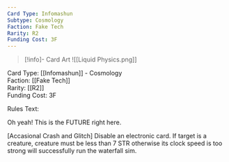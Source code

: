 ```yaml
---
Card Type: Infomashun
Subtype: Cosmology
Faction: Fake Tech
Rarity: R2
Funding Cost: 3F
---
```

> [!info]- Card Art
> ![[Liquid Physics.png]]

Card Type: [[Infomashun]] - Cosmology  
Faction: [[Fake Tech]]  
Rarity: [[R2]]  
Funding Cost: 3F  

Rules Text:  

Oh yeah! This is the FUTURE right here.  

[Accasional Crash and Glitch] Disable an electronic card. If target is a creature, creature must be less than 7 STR otherwise its clock speed is too strong will successfully run the waterfall sim.  